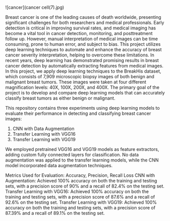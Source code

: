![cancer](cancer cell(7).jpg)

Breast cancer is one of the leading causes of death worldwide, presenting significant challenges for both researchers and medical professionals. Early detection is critical in improving survival rates, and medical imaging has become a vital tool in cancer detection, monitoring, and posttreatment follow up. However, manual interpretation of medical images can be time consuming, prone to human error, and subject to bias. This project utilizes deep learning techniques to automate and enhance the accuracy of breast cancer severity interpretation, helping to overcome these limitations.
In recent years, deep learning has demonstrated promising results in breast cancer detection by automatically extracting features from medical images. In this project, we apply deep learning techniques to the BreakHis dataset, which consists of 7,909 microscopic biopsy images of both benign and malignant breast tumors. These images were taken at four different magnification levels: 40X, 100X, 200X, and 400X. The primary goal of the project is to develop and compare deep learning models that can accurately classify breast tumors as either benign or malignant.

This repository contains three experiments using deep learning models to evaluate their performance in detecting and classifying breast cancer images:
1. CNN with Data Augmentation
2. Transfer Learning with VGG16
3. Transfer Learning with VGG19

We employed pretrained VGG16 and VGG19 models as feature extractors, adding custom fully connected layers for classification. No data augmentation was applied to the transfer learning models, while the CNN model incorporated data augmentation techniques.

Metrics Used for Evaluation: Accuracy,  Precision, Recall Loss
CNN with Augmentation: Achieved 100% accuracy on both the training and testing sets, with a precision score of 90% and a recall of 82.4% on the testing set.
 Transfer Learning with VGG16: Achieved 100% accuracy on both the training and testing sets, with a precision score of 87.6% and a recall of 92.6% on the testing set.
 Transfer Learning with VGG19: Achieved 100% accuracy on both the training and testing sets, with a precision score of 87.39% and a recall of 89.1% on the testing set.


